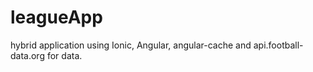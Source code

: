 # leagueApp
hybrid application using Ionic, Angular, angular-cache and api.football-data.org for data.
